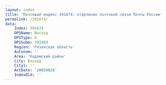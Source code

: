 ```yaml
---
layout: index
title: 'Почтовый индекс 391674: отделение почтовой связи Почты России'
permalink: /391674/
data:
    Index: 391674
    OPSName: Восход
    OPSType: О
    OPSSubm: 391469
    Region: 'Рязанская область'
    Autonom: ''
    Area: 'Кадомский район'
    City: Восход
    City1: ''
    ActDate: '20050826'
    IndexOld: ''
---
```

